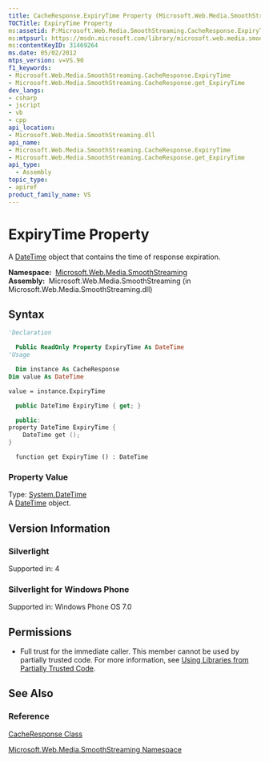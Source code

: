 ```yaml
---
title: CacheResponse.ExpiryTime Property (Microsoft.Web.Media.SmoothStreaming)
TOCTitle: ExpiryTime Property
ms:assetid: P:Microsoft.Web.Media.SmoothStreaming.CacheResponse.ExpiryTime
ms:mtpsurl: https://msdn.microsoft.com/library/microsoft.web.media.smoothstreaming.cacheresponse.expirytime(v=VS.90)
ms:contentKeyID: 31469264
ms.date: 05/02/2012
mtps_version: v=VS.90
f1_keywords:
- Microsoft.Web.Media.SmoothStreaming.CacheResponse.ExpiryTime
- Microsoft.Web.Media.SmoothStreaming.CacheResponse.get_ExpiryTime
dev_langs:
- csharp
- jscript
- vb
- cpp
api_location:
- Microsoft.Web.Media.SmoothStreaming.dll
api_name:
- Microsoft.Web.Media.SmoothStreaming.CacheResponse.ExpiryTime
- Microsoft.Web.Media.SmoothStreaming.CacheResponse.get_ExpiryTime
api_type:
  - Assembly
topic_type:
- apiref
product_family_name: VS
---
```


# ExpiryTime Property

A [DateTime](https://msdn.microsoft.com/library/03ybds8y) object that contains the time of response expiration.

**Namespace:**  [Microsoft.Web.Media.SmoothStreaming](microsoft-web-media-smoothstreaming-namespace_1.md)  
**Assembly:**  Microsoft.Web.Media.SmoothStreaming (in Microsoft.Web.Media.SmoothStreaming.dll)

## Syntax

```vb
'Declaration

  Public ReadOnly Property ExpiryTime As DateTime
'Usage

  Dim instance As CacheResponse
Dim value As DateTime

value = instance.ExpiryTime
```

```csharp
  public DateTime ExpiryTime { get; }
```

```cpp
  public:
property DateTime ExpiryTime {
    DateTime get ();
}
```

```jscript
  function get ExpiryTime () : DateTime
```

### Property Value

Type: [System.DateTime](https://msdn.microsoft.com/library/03ybds8y)  
A [DateTime](https://msdn.microsoft.com/library/03ybds8y) object.  

## Version Information

### Silverlight

Supported in: 4  

### Silverlight for Windows Phone

Supported in: Windows Phone OS 7.0  

## Permissions

  - Full trust for the immediate caller. This member cannot be used by partially trusted code. For more information, see [Using Libraries from Partially Trusted Code](https://msdn.microsoft.com/library/8skskf63).

## See Also

### Reference

[CacheResponse Class](cacheresponse-class-microsoft-web-media-smoothstreaming_1.md)

[Microsoft.Web.Media.SmoothStreaming Namespace](microsoft-web-media-smoothstreaming-namespace_1.md)

